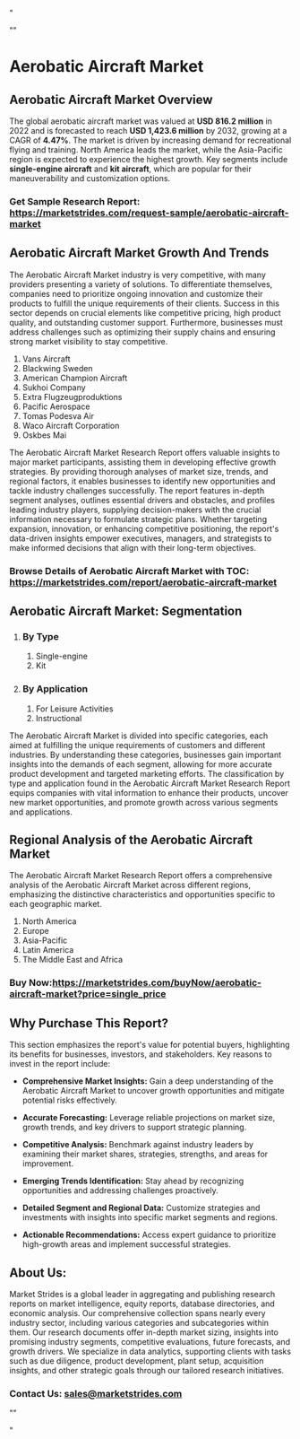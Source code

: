 <p>"</p>
<p>""</p>
<h1>Aerobatic Aircraft Market</h1>
<h2>Aerobatic Aircraft Market Overview</h2>
<p>The global aerobatic aircraft market was valued at <strong>USD 816.2 million</strong> in 2022 and is forecasted to reach <strong>USD 1,423.6 million</strong> by 2032, growing at a CAGR of <strong>4.47%</strong>. The market is driven by increasing demand for recreational flying and training. North America leads the market, while the Asia-Pacific region is expected to experience the highest growth. Key segments include <strong>single-engine aircraft</strong> and <strong>kit aircraft</strong>, which are popular for their maneuverability and customization options.&nbsp;</p>
<h3><strong>Get Sample Research Report:</strong> <a href="https://marketstrides.com/request-sample/aerobatic-aircraft-market">https://marketstrides.com/request-sample/aerobatic-aircraft-market</a></h3>
<h2>Aerobatic Aircraft Market Growth And Trends</h2>
<p>The Aerobatic Aircraft Market industry is very competitive, with many providers presenting a variety of solutions. To differentiate themselves, companies need to prioritize ongoing innovation and customize their products to fulfill the unique requirements of their clients. Success in this sector depends on crucial elements like competitive pricing, high product quality, and outstanding customer support. Furthermore, businesses must address challenges such as optimizing their supply chains and ensuring strong market visibility to stay competitive.</p>
<ol>
<li>Vans Aircraft</li>
<li>Blackwing Sweden</li>
<li>American Champion Aircraft</li>
<li>Sukhoi Company</li>
<li>Extra Flugzeugproduktions</li>
<li>Pacific Aerospace</li>
<li>Tomas Podesva Air</li>
<li>Waco Aircraft Corporation</li>
<li>Oskbes Mai</li>
</ol>
<p>The Aerobatic Aircraft Market Research Report offers valuable insights to major market participants, assisting them in developing effective growth strategies. By providing thorough analyses of market size, trends, and regional factors, it enables businesses to identify new opportunities and tackle industry challenges successfully. The report features in-depth segment analyses, outlines essential drivers and obstacles, and profiles leading industry players, supplying decision-makers with the crucial information necessary to formulate strategic plans. Whether targeting expansion, innovation, or enhancing competitive positioning, the report's data-driven insights empower executives, managers, and strategists to make informed decisions that align with their long-term objectives.</p>
<h3><strong>Browse Details of Aerobatic Aircraft Market with TOC:</strong> <a href="https://marketstrides.com/report/aerobatic-aircraft-market">https://marketstrides.com/report/aerobatic-aircraft-market</a></h3>
<h2>Aerobatic Aircraft Market: Segmentation</h2>
<ol>
<li>
<h3>By Type</h3>
<ol>
<li>Single-engine</li>
<li>Kit</li>
</ol>
</li>
<li>
<h3>By Application</h3>
<ol>
<li>For Leisure Activities</li>
<li>Instructional</li>
</ol>
</li>
</ol>
<p>The Aerobatic Aircraft Market is divided into specific categories, each aimed at fulfilling the unique requirements of customers and different industries. By understanding these categories, businesses gain important insights into the demands of each segment, allowing for more accurate product development and targeted marketing efforts. The classification by type and application found in the Aerobatic Aircraft Market Research Report equips companies with vital information to enhance their products, uncover new market opportunities, and promote growth across various segments and applications.</p>
<h2>Regional Analysis of the Aerobatic Aircraft Market</h2>
<p>The Aerobatic Aircraft Market Research Report offers a comprehensive analysis of the Aerobatic Aircraft Market across different regions, emphasizing the distinctive characteristics and opportunities specific to each geographic market.</p>
<ol>
<li>North America</li>
<li>Europe</li>
<li>Asia-Pacific</li>
<li>Latin America</li>
<li>The Middle East and Africa</li>
</ol>
<h3><strong>Buy Now:<a href="https://marketstrides.com/buyNow/aerobatic-aircraft-market?price=single_price">https://marketstrides.com/buyNow/aerobatic-aircraft-market?price=single_price</a></strong></h3>
<h2>Why Purchase This Report?</h2>
<p>This section emphasizes the report's value for potential buyers, highlighting its benefits for businesses, investors, and stakeholders. Key reasons to invest in the report include:</p>
<ul>
<li><strong>Comprehensive Market Insights:</strong> Gain a deep understanding of the Aerobatic Aircraft Market to uncover growth opportunities and mitigate potential risks effectively.</li>
</ul>
<ul>
<li><strong>Accurate Forecasting:</strong> Leverage reliable projections on market size, growth trends, and key drivers to support strategic planning.</li>
</ul>
<ul>
<li><strong>Competitive Analysis:</strong> Benchmark against industry leaders by examining their market shares, strategies, strengths, and areas for improvement.</li>
</ul>
<ul>
<li><strong>Emerging Trends Identification:</strong> Stay ahead by recognizing opportunities and addressing challenges proactively.</li>
</ul>
<ul>
<li><strong>Detailed Segment and Regional Data:</strong> Customize strategies and investments with insights into specific market segments and regions.</li>
</ul>
<ul>
<li><strong>Actionable Recommendations:</strong> Access expert guidance to prioritize high-growth areas and implement successful strategies.</li>
</ul>
<h2>About Us:</h2>
<p>Market Strides is a global leader in aggregating and publishing research reports on market intelligence, equity reports, database directories, and economic analysis. Our comprehensive collection spans nearly every industry sector, including various categories and subcategories within them. Our research documents offer in-depth market sizing, insights into promising industry segments, competitive evaluations, future forecasts, and growth drivers. We specialize in data analytics, supporting clients with tasks such as due diligence, product development, plant setup, acquisition insights, and other strategic goals through our tailored research initiatives.</p>
<h3><strong>Contact Us: <a href="mailto:sales@marketstrides.com">sales@marketstrides.com</a></strong></h3>
<p>""</p>
<p>"</p>
